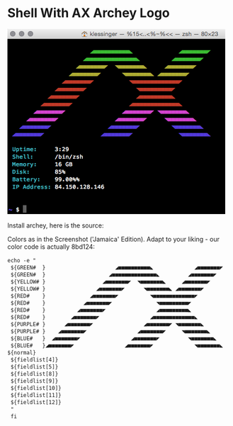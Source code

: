 # Shell With AX Archey Logo

<img src="pic.png"/>

Install archey, here is the source:

Colors as in the Screenshot ('Jamaica' Edition). Adapt to your liking - our color code is
actually 8bd124:

```
echo -e "
 ${GREEN#  }                      ◢■■■■■■■■■■◣             ◢■■■■■■■◤  
 ${GREEN#  }                    ◢■■■■■■■■■■■■■■◣         ◢■■■■■■■◤
 ${YELLOW# }                  ◢■■■■■■■◤  ◥■■■■■■■◣     ◢■■■■■■■◤
 ${YELLOW# }                ◢■■■■■■■◤      ◥■■■■■■■◣ ◢■■■■■■■◤
 ${RED#    }              ◢■■■■■■■◤          ◥■■■■■■■■■■■■■◤
 ${RED#    }            ◢■■■■■■■◤              ◥■■■■■■■■■◤
 ${RED#    }          ◢■■■■■■■◤                ◢■■■■■■■■■◣
 ${RED#    }        ◢■■■■■■■◤                ◢■■■■■■■■■■■■■◣
 ${PURPLE# }      ◢■■■■■■■◤                ◢■■■■■■■◤ ◥■■■■■■■◣
 ${PURPLE# }    ◢■■■■■■■◤                ◢■■■■■■■◤     ◥■■■■■■■◣
 ${BLUE#   }  ◢■■■■■■■◤                ◢■■■■■■■◤         ◥■■■■■■■◣
 ${BLUE#   }◢■■■■■■■◤                ◢■■■■■■■◤             ◥■■■■■■■◣
${normal}
 ${fieldlist[4]}
 ${fieldlist[5]}
 ${fieldlist[8]}
 ${fieldlist[9]}
 ${fieldlist[10]}
 ${fieldlist[11]}
 ${fieldlist[12]}
 "
 fi
```
